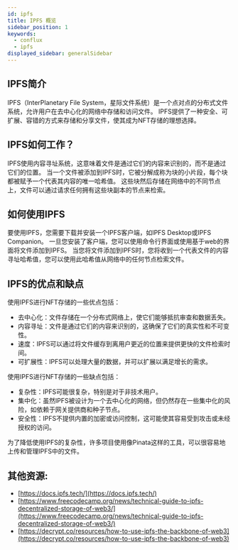 ```yaml
---
id: ipfs
title: IPFS 概览
sidebar_position: 1
keywords:
  - conflux
  - ipfs
displayed_sidebar: generalSidebar
---
```


## IPFS简介

IPFS（InterPlanetary File System，星际文件系统）是一个点对点的分布式文件系统，允许用户在去中心化的网络中存储和访问文件。 IPFS提供了一种安全、可扩展、容错的方式来存储和分享文件，使其成为NFT存储的理想选择。

## IPFS如何工作？

IPFS使用内容寻址系统，这意味着文件是通过它们的内容来识别的，而不是通过它们的位置。 当一个文件被添加到IPFS时，它被分解成称为块的小片段，每个块都被赋予一个代表其内容的唯一哈希值。 这些块然后存储在网络中的不同节点上，文件可以通过请求任何拥有这些块副本的节点来检索。

## 如何使用IPFS

要使用IPFS，您需要下载并安装一个IPFS客户端，如IPFS Desktop或IPFS Companion。 一旦您安装了客户端，您可以使用命令行界面或使用基于web的界面将文件添加到IPFS。 当您将文件添加到IPFS时，您将收到一个代表文件的内容寻址哈希值，您可以使用此哈希值从网络中的任何节点检索文件。

## IPFS的优点和缺点

使用IPFS进行NFT存储的一些优点包括：

- 去中心化：文件存储在一个分布式网络上，使它们能够抵抗审查和数据丢失。
- 内容寻址：文件是通过它们的内容来识别的，这确保了它们的真实性和不可变性。
- 速度：IPFS可以通过将文件缓存到离用户更近的位置来提供更快的文件检索时间。
- 可扩展性：IPFS可以处理大量的数据，并可以扩展以满足增长的需求。

使用IPFS进行NFT存储的一些缺点包括：

- 复杂性：IPFS可能很复杂，特别是对于非技术用户。
- 集中化：虽然IPFS被设计为一个去中心化的网络，但仍然存在一些集中化的风险，如依赖于网关提供商和种子节点。
- 安全性：IPFS不提供内置的加密或访问控制，这可能使其容易受到攻击或未经授权的访问。

为了降低使用IPFS的复杂性，许多项目使用像Pinata这样的工具，可以很容易地上传和管理IPFS中的文件。

## 其他资源:

- [https://docs.ipfs.tech/](https://docs.ipfs.tech/)
- [https://www.freecodecamp.org/news/technical-guide-to-ipfs-decentralized-storage-of-web3/](https://www.freecodecamp.org/news/technical-guide-to-ipfs-decentralized-storage-of-web3/)
- [https://decrypt.co/resources/how-to-use-ipfs-the-backbone-of-web3](https://decrypt.co/resources/how-to-use-ipfs-the-backbone-of-web3)
